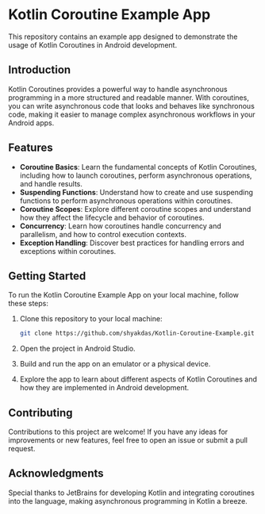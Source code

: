 # Kotlin Coroutine Example App

This repository contains an example app designed to demonstrate the usage of Kotlin Coroutines in Android development.

## Introduction

Kotlin Coroutines provides a powerful way to handle asynchronous programming in a more structured and readable manner. With coroutines, you can write asynchronous code that looks and behaves like synchronous code, making it easier to manage complex asynchronous workflows in your Android apps.

## Features

- **Coroutine Basics**: Learn the fundamental concepts of Kotlin Coroutines, including how to launch coroutines, perform asynchronous operations, and handle results.
- **Suspending Functions**: Understand how to create and use suspending functions to perform asynchronous operations within coroutines.
- **Coroutine Scopes**: Explore different coroutine scopes and understand how they affect the lifecycle and behavior of coroutines.
- **Concurrency**: Learn how coroutines handle concurrency and parallelism, and how to control execution contexts.
- **Exception Handling**: Discover best practices for handling errors and exceptions within coroutines.

## Getting Started

To run the Kotlin Coroutine Example App on your local machine, follow these steps:

1. Clone this repository to your local machine:

    ```bash
    git clone https://github.com/shyakdas/Kotlin-Coroutine-Example.git
    ```

2. Open the project in Android Studio.

3. Build and run the app on an emulator or a physical device.

4. Explore the app to learn about different aspects of Kotlin Coroutines and how they are implemented in Android development.

## Contributing

Contributions to this project are welcome! If you have any ideas for improvements or new features, feel free to open an issue or submit a pull request.

## Acknowledgments

Special thanks to JetBrains for developing Kotlin and integrating coroutines into the language, making asynchronous programming in Kotlin a breeze. 
